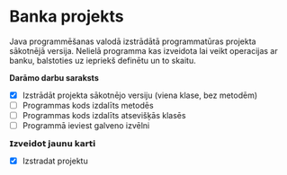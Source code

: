 # Banka projekts
Java programmēšanas valodā izstrādātā programmatūras projekta sākotnējā versija. Nelielā programma kas izveidota lai veikt operacijas ar banku, balstoties uz iepriekš definētu un to skaitu.

**Darāmo darbu saraksts**
- [x] Izstrādāt projekta sākotnējo versiju (viena klase, bez metodēm)
- [ ] Programmas kods izdalīts metodēs
- [ ] Programmas kods izdalīts atsevišķās klasēs
- [ ] Programmā ieviest galveno izvēlni
      
**𝗜𝘇𝘃𝗲𝗶𝗱𝗼𝘁 𝗷𝗮𝘂𝗻𝘂 𝗸𝗮𝗿𝘁𝗶** 

-[x] Izstradat projektu
	

